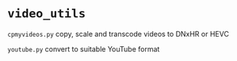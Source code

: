 # `video_utils`

`cpmyvideos.py` copy, scale and transcode videos to DNxHR or HEVC

`youtube.py` convert to suitable YouTube format
